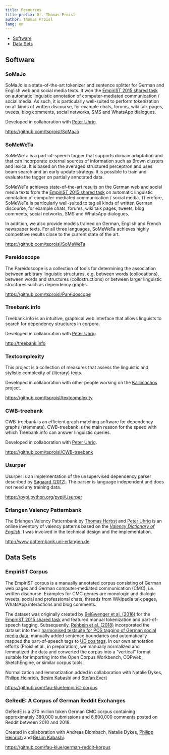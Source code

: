 ```yaml
---
title: Resources
title-prefix: Dr. Thomas Proisl
author: Thomas Proisl
lang: en
---
```


- [Software](#software)
- [Data Sets](#data-sets)

## Software ##

### SoMaJo ###

SoMaJo is a state-of-the-art tokenizer and sentence splitter for
German and English web and social media texts. It won the [EmpiriST
2015 shared task](https://sites.google.com/site/empirist2015/) on
automatic linguistic annotation of computer-mediated communication /
social media. As such, it is particularly well-suited to perform
tokenization on all kinds of written discourse, for example chats,
forums, wiki talk pages, tweets, blog comments, social networks, SMS
and WhatsApp dialogues.

Developed in collaboration with [Peter Uhrig](http://peter-uhrig.de).

<https://github.com/tsproisl/SoMaJo>


### SoMeWeTa ###

SoMeWeTa is a part-of-speech tagger that supports domain adaptation
and that can incorporate external sources of information such as Brown
clusters and lexica. It is based on the averaged structured perceptron
and uses beam search and an early update strategy. It is possible to
train and evaluate the tagger on partially annotated data.

SoMeWeTa achieves state-of-the-art results on the German web and
social media texts from the [EmpiriST 2015 shared
task](https://sites.google.com/site/empirist2015/) on automatic
linguistic annotation of computer-mediated communication / social
media. Therefore, SoMeWeTa is particularly well-suited to tag all
kinds of written German discourse, for example chats, forums, wiki
talk pages, tweets, blog comments, social networks, SMS and WhatsApp
dialogues.

In addition, we also provide models trained on German, English and
French newspaper texts. For all three languages, SoMeWeTa achieves
highly competitive results close to the current state of the art.

<https://github.com/tsproisl/SoMeWeTa>


### Pareidoscope ###

The Pareidoscope is a collection of tools for determining the
association between arbitrary linguistic structures, e.g. between
words (collocations), between words and structures (collostructions)
or between larger linguistic structures such as dependency graphs.

<https://github.com/tsproisl/Pareidoscope>


### Treebank.info ###

Treebank.info is an intuitive, graphical web interface that allows
linguists to search for dependency structures in corpora.

Developed in collaboration with [Peter Uhrig](http://peter-uhrig.de).

<http://treebank.info>


### Textcomplexity ###

This project is a collection of measures that assess the linguistic
and stylistic complexity of (literary) texts.

Developed in collaboration with other people working on the
[Kallimachos](http://kallimachos.de) project.

<https://github.com/tsproisl/textcomplexity>


### CWB-treebank ###

CWB-treebank is an efficient graph matching software for dependency
graphs (stemmata). CWB-treebank is the main reason for the speed with
which Treebank.info can answer linguistic queries.

Developed in collaboration with [Peter Uhrig](http://peter-uhrig.de).

<https://github.com/tsproisl/CWB-treebank>


### Usurper ###

Usurper is an implementation of the unsupervised dependency parser
described by [Søgaard
(2012)](https://doi.org/10.1017/S1351324912000022). The parser is
language independent and does not need any training data.

<https://pypi.python.org/pypi/Usurper>


### Erlangen Valency Patternbank ###

The Erlangen Valency Patternbank by [Thomas
Herbst](https://www.angam.phil.fau.de/staff/herbst/) and [Peter
Uhrig](http://peter-uhrig.de) is an online inventory of valency
patterns based on the [*Valency Dictionary of
English*](https://www.degruyter.com/view/product/48756). I was
involved in the technical design and the implementation.

<http://www.patternbank.uni-erlangen.de>


## Data Sets ##

### EmpiriST Corpus ###

The EmpiriST corpus is a manually annotated corpus consisting of
German web pages and German computer-mediated communication (CMC),
i.e. written discourse. Examples for CMC genres are monologic and
dialogic tweets, social and professional chats, threads from Wikipedia
talk pages, WhatsApp interactions and blog comments.

The dataset was originally created by [Beißwenger et al.
(2016)](https://www.aclweb.org/anthology/W16-2606) for the [EmpiriST
2015 shared task](https://sites.google.com/site/empirist2015/) and
featured manual tokenization and part-of-speech tagging. Subsequently,
[Rehbein et al.
(2018)](https://www.oeaw.ac.at/fileadmin/subsites/academiaecorpora/PDF/konvens18_03.pdf)
incorporated the dataset into their [harmonised testsuite for POS
tagging of German social media
data](https://www.cl.uni-heidelberg.de/~rehbein/tweeDe.mhtml),
manually added sentence boundaries and automatically mapped the
part-of-speech tags to [UD pos
tags](https://universaldependencies.org/u/pos/all.html). In our own
annotation efforts (Proisl et al., in preparation), we manually
normalized and lemmatized the data and converted the corpus into a
“vertical” format suitable for importing into the Open Corpus
Workbench, CQPweb, SketchEngine, or similar corpus tools.

Normalization and lemmatization added in collaboration with Natalie
Dykes, [Philipp Heinrich](https://philipp-heinrich.eu/), [Besim
Kabashi](http://besim-kabashi.net/) and [Stefan
Evert](http://stefan-evert.de/)

<https://github.com/fau-klue/empirist-corpus>


### GeRedE: A Corpus of German Reddit Exchanges

GeRedE is a 270 million token German CMC corpus containing
approximately 380,000 submissions and 6,800,000 comments posted on
Reddit between 2010 and 2018.

Created in collaboration with Andreas Blombach, Natalie Dykes,
[Philipp Heinrich](https://philipp-heinrich.eu/) and [Besim
Kabashi](http://besim-kabashi.net/).

<https://github.com/fau-klue/german-reddit-korpus>

